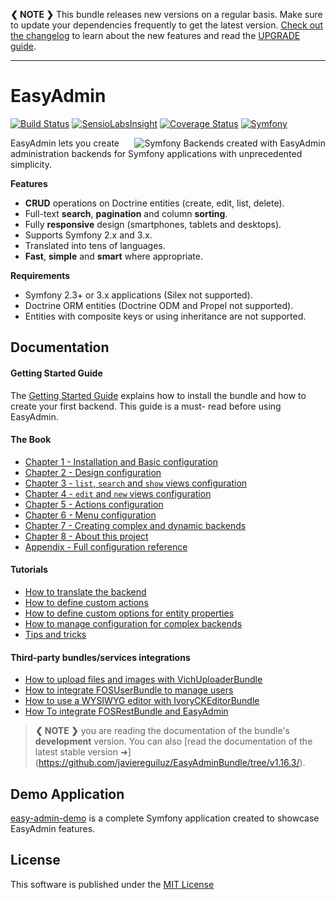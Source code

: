 **❮ NOTE ❯** This bundle releases new versions on a regular basis. Make sure
to update your dependencies frequently to get the latest version.
[Check out the changelog](https://github.com/javiereguiluz/EasyAdminBundle/releases)
to learn about the new features and read the [UPGRADE guide](https://github.com/javiereguiluz/EasyAdminBundle/blob/master/UPGRADE.md).

-----

EasyAdmin
=========

[![Build Status](https://travis-ci.org/javiereguiluz/EasyAdminBundle.svg?branch=master)](https://travis-ci.org/javiereguiluz/EasyAdminBundle)
[![SensioLabsInsight](https://insight.sensiolabs.com/projects/a3bfb8d9-7b2d-47ab-a95f-382af395bd51/mini.png)](https://insight.sensiolabs.com/projects/a3bfb8d9-7b2d-47ab-a95f-382af395bd51)
[![Coverage Status](https://coveralls.io/repos/javiereguiluz/EasyAdminBundle/badge.svg?branch=master)](https://coveralls.io/r/javiereguiluz/EasyAdminBundle?branch=master)
[![Symfony](https://img.shields.io/badge/Symfony-%202.x%20and%203.x-green.svg "Supports Symfony 2.x and 3.x")](https://symfony.com/)

<img src="images/easyadmin-promo.png" alt="Symfony Backends created with EasyAdmin" align="right" />

EasyAdmin lets you create administration backends for Symfony applications
with unprecedented simplicity.

**Features**

  * **CRUD** operations on Doctrine entities (create, edit, list, delete).
  * Full-text **search**, **pagination** and column **sorting**.
  * Fully **responsive** design (smartphones, tablets and desktops).
  * Supports Symfony 2.x and 3.x.
  * Translated into tens of languages.
  * **Fast**, **simple** and **smart** where appropriate.

**Requirements**

  * Symfony 2.3+ or 3.x applications (Silex not supported).
  * Doctrine ORM entities (Doctrine ODM and Propel not supported).
  * Entities with composite keys or using inheritance are not supported.

Documentation
-------------

#### Getting Started Guide

The [Getting Started Guide](getting-started.md) explains how to
install the bundle and how to create your first backend. This guide is a must-
read before using EasyAdmin.

#### The Book

  * [Chapter 1 - Installation and Basic configuration](book/1-basic-configuration.md)
  * [Chapter 2 - Design configuration](book/2-design-configuration.md)
  * [Chapter 3 - `list`, `search` and `show` views configuration](book/3-list-search-show-configuration.md)
  * [Chapter 4 - `edit` and `new` views configuration](book/4-edit-new-configuration.md)
  * [Chapter 5 - Actions configuration](book/5-actions-configuration.md)
  * [Chapter 6 - Menu configuration](book/6-menu-configuration.md)
  * [Chapter 7 - Creating complex and dynamic backends](book/7-complex-dynamic-backends.md)
  * [Chapter 8 - About this project](book/8-about.md)
  * [Appendix - Full configuration reference](book/configuration-reference.md)

#### Tutorials

  * [How to translate the backend](tutorials/i18n.md)
  * [How to define custom actions](tutorials/custom-actions.md)
  * [How to define custom options for entity properties](tutorials/custom-property-options.md)
  * [How to manage configuration for complex backends](tutorials/complex-backend-config.md)
  * [Tips and tricks](tutorials/tips-and-tricks.md)

#### Third-party bundles/services integrations

  * [How to upload files and images with VichUploaderBundle](tutorials/upload-files-and-images.md)
  * [How to integrate FOSUserBundle to manage users](tutorials/fosuserbundle-integration.md)
  * [How to use a WYSIWYG editor with IvoryCKEditorBundle](tutorials/wysiwyg-editor.md)
  * [How To integrate FOSRestBundle and EasyAdmin](tutorials/fosrestbundle-integration.md)

> **❮ NOTE ❯** you are reading the documentation of the bundle's **development**
> version. You can also [read the documentation of the latest stable version ➜]
> (https://github.com/javiereguiluz/EasyAdminBundle/tree/v1.16.3/).

Demo Application
----------------

[easy-admin-demo](https://github.com/javiereguiluz/easy-admin-demo) is a complete
Symfony application created to showcase EasyAdmin features.

License
-------

This software is published under the [MIT License](LICENSE.md)
